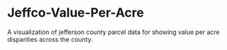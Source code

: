 # Jeffco-Value-Per-Acre
A visualization of jefferson county parcel data for showing value per acre disparities across the county.
